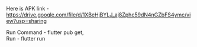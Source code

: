 Here is APK link - 
https://drive.google.com/file/d/1XBeHjBYLJ_aj8Zphc59dN4nGZbFS4ymc/view?usp=sharing

Run Command - flutter pub get,  
Run - flutter run 
